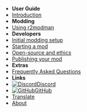 - **User Guide**
- [Introduction](./)
- **Modding**
- [Using r2modman](installing-r2modman)
- **Developers**
- [Initial modding setup](initial-setup)
- [Starting a mod](starting-a-mod)
- [Open-source and ethics](open-source-and-ethics)
- [Publishing your mod](publishing-your-mod)
- **Extras**
- [Frequently Asked Questions](faq)
- **Links**
- [![Discord](https://icongr.am/simple/discord.svg?colored&size=16)Discord](https://discord.gg/nYcQFEpXfU)
- [![GitHub](https://icongr.am/simple/github.svg?color=808080&size=16)GitHub](https://github.com/LethalCompany/ModdingWiki)
- [Translate](translating-the-wiki)
- [About](about)
